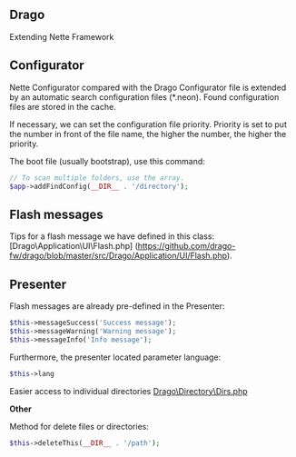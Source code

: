 ## Drago

Extending Nette Framework

## Configurator

Nette Configurator compared with the Drago Configurator file is extended by an automatic
search configuration files (*.neon). Found configuration files are stored in the cache.

If necessary, we can set the configuration file priority. Priority is set to put the number
in front of the file name, the higher the number, the higher the priority.

The boot file (usually bootstrap), use this command:

```php
// To scan multiple folders, use the array.
$app->addFindConfig(__DIR__ . '/directory');
```

## Flash messages

Tips for a flash message we have defined in this class: [Drago\Application\UI\Flash.php]
(https://github.com/drago-fw/drago/blob/master/src/Drago/Application/UI/Flash.php).

## Presenter

Flash messages are already pre-defined in the Presenter:

```php
$this->messageSuccess('Success message');
$this->messageWarning('Warning message');
$this->messageInfo('Info message');
```

Furthermore, the presenter located parameter language:

```php
$this->lang
```

Easier access to individual directories [Drago\Directory\Dirs.php](https://github.com/drago-fw/dirs)

**Other**

Method for delete files or directories:

```php
$this->deleteThis(__DIR__ . '/path');
```
